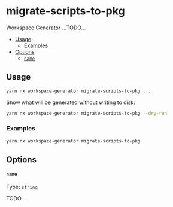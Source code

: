 # migrate-scripts-to-pkg

Workspace Generator ...TODO...

<!-- toc -->

- [Usage](#usage)
  - [Examples](#examples)
- [Options](#options)
  - [`name`](#name)

<!-- tocstop -->

## Usage

```sh
yarn nx workspace-generator migrate-scripts-to-pkg ...
```

Show what will be generated without writing to disk:

```sh
yarn nx workspace-generator migrate-scripts-to-pkg --dry-run
```

### Examples

```sh
yarn nx workspace-generator migrate-scripts-to-pkg
```

## Options

#### `name`

Type: `string`

TODO...
